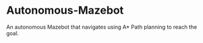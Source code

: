 # Autonomous-Mazebot
An autonomous Mazebot that navigates using A* Path planning to reach the goal.

